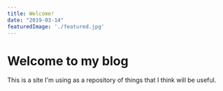 ```yaml
---
title: Welcome!
date: "2019-03-14"
featuredImage: './featured.jpg'
---
```


# Welcome to my blog

This is a site I'm using as a repository of things that I think will be useful.
